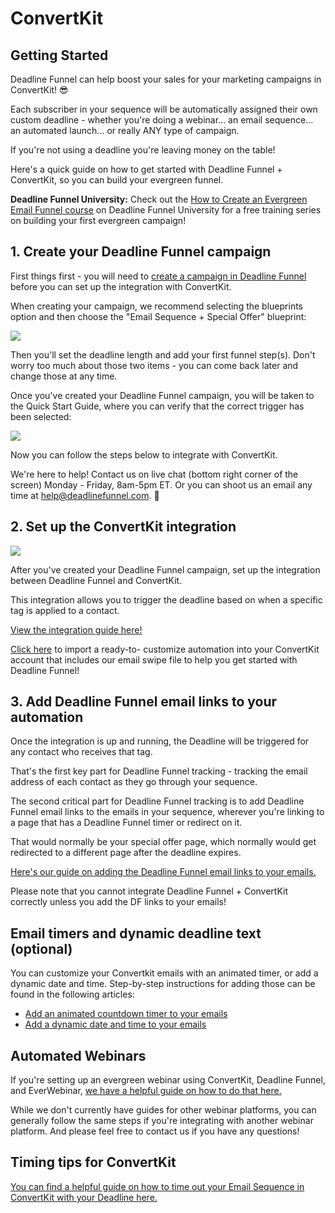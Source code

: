 # ConvertKit

## Getting Started

Deadline Funnel can help boost your sales for your marketing campaigns in ConvertKit! 😎

Each subscriber in your sequence will be automatically assigned their own custom deadline - whether you're doing a webinar... an email sequence... an automated launch... or really ANY type of campaign.

If you're not using a deadline you're leaving money on the table!

Here's a quick guide on how to get started with Deadline Funnel + ConvertKit, so you can build your evergreen funnel.

**Deadline Funnel University:** Check out the [How to Create an Evergreen Email Funnel course](https://university.deadlinefunnel.com/courses/evergreen) on Deadline Funnel University for a free training series on building your first evergreen campaign!

## 1. Create your Deadline Funnel campaign

First things first - you will need to [create a campaign in Deadline Funnel](https://deadlinefunnel.com/promotions/create) before you can set up the integration with ConvertKit.

When creating your campaign, we recommend selecting the blueprints option and then choose the "Email Sequence + Special Offer" blueprint:

![](https://s3.amazonaws.com/helpscout.net/docs/assets/53974d6ce4b0c76107b109d1/images/5dfd10952c7d3a7e9ae5636c/file-4mxM9o3U2U.png)

Then you'll set the deadline length and add your first funnel step\(s\). Don't worry too much about those two items - you can come back later and change those at any time.

Once you've created your Deadline Funnel campaign, you will be taken to the Quick Start Guide, where you can verify that the correct trigger has been selected:

![](https://s3.amazonaws.com/helpscout.net/docs/assets/53974d6ce4b0c76107b109d1/images/5dfd11032c7d3a7e9ae56377/file-Y7B45ZIrXI.png)

Now you can follow the steps below to integrate with ConvertKit.

We're here to help! Contact us on live chat \(bottom right corner of the screen\) Monday - Friday, 8am-5pm ET. Or you can shoot us an email any time at help@deadlinefunnel.com. 🙂

## 2. Set up the ConvertKit integration

![](https://s3.amazonaws.com/helpscout.net/docs/assets/53974d6ce4b0c76107b109d1/images/5c3658a72c7d3a31944fda96/file-AI8EvKJc4O.png)

After you've created your Deadline Funnel campaign, set up the integration between Deadline Funnel and ConvertKit.

This integration allows you to trigger the deadline based on when a specific tag is applied to a contact.

[View the integration guide here!](https://documentation.deadlinefunnel.com/article/391-how-to-integrate-%20deadline-funnel-with-convertkit-api)

[Click here](https://app.convertkit.com/a/d4f55a66dd) to import a ready-to- customize automation into your ConvertKit account that includes our email swipe file to help you get started with Deadline Funnel!

## 3. Add Deadline Funnel email links to your automation

Once the integration is up and running, the Deadline will be triggered for any contact who receives that tag.

That's the first key part for Deadline Funnel tracking - tracking the email address of each contact as they go through your sequence.

The second critical part for Deadline Funnel tracking is to add Deadline Funnel email links to the emails in your sequence, wherever you're linking to a page that has a Deadline Funnel timer or redirect on it.

That would normally be your special offer page, which normally would get redirected to a different page after the deadline expires.

[Here's our guide on adding the Deadline Funnel email links to your emails.](https://documentation.deadlinefunnel.com/article/16-expiring-links)

Please note that you cannot integrate Deadline Funnel + ConvertKit correctly unless you add the DF links to your emails!

## Email timers and dynamic deadline text \(optional\)

You can customize your Convertkit emails with an animated timer, or add a dynamic date and time. Step-by-step instructions for adding those can be found in the following articles:

* [Add an animated countdown timer to your emails](https://documentation.deadlinefunnel.com/article/279-how-to-add-email-countdown-code-to-convertkit)
* [Add a dynamic date and time to your emails](https://documentation.deadlinefunnel.com/article/396-how-to-add-a-dynamic-date-and-time-to-convertkit-email)

## Automated Webinars

If you're setting up an evergreen webinar using ConvertKit, Deadline Funnel, and EverWebinar, [we have a helpful guide on how to do that here.](https://documentation.deadlinefunnel.com/article/497-how-to-integrate-%20everwebinar-with-deadline-funnel-convertkit-new)

While we don't currently have guides for other webinar platforms, you can generally follow the same steps if you're integrating with another webinar platform. And please feel free to contact us if you have any questions!

## Timing tips for ConvertKit

[You can find a helpful guide on how to time out your Email Sequence in ConvertKit with your Deadline here.](https://documentation.deadlinefunnel.com/article/556-timing-tips-for-%20evergreen-automated-emails-in-convertkit)

